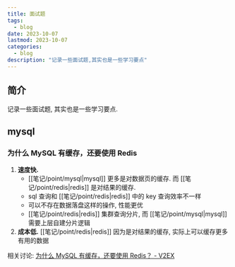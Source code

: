 ```yaml
---
title: 面试题
tags:
  - blog
date: 2023-10-07
lastmod: 2023-10-07
categories:
  - blog
description: "记录一些面试题,其实也是一些学习要点"
---
```


## 简介

记录一些面试题, 其实也是一些学习要点.

## mysql

### 为什么 MySQL 有缓存，还要使用 Redis

1. **速度快.**
    - [[笔记/point/mysql|mysql]] 更多是对数据页的缓存. 而 [[笔记/point/redis|redis]] 是对结果的缓存.
    - sql 查询和 [[笔记/point/redis|redis]] 中的 key 查询效率不一样
    - 可以不存在数据落盘这样的操作, 性能更优
    - [[笔记/point/redis|redis]] 集群查询分片, 而 [[笔记/point/mysql|mysql]] 需要上层自建分片逻辑
2. **成本低.** [[笔记/point/redis|redis]] 因为是对结果的缓存, 实际上可以缓存更多有用的数据

相关讨论: [为什么 MySQL 有缓存，还要使用 Redis？ - V2EX](https://www.v2ex.com/t/979119)
